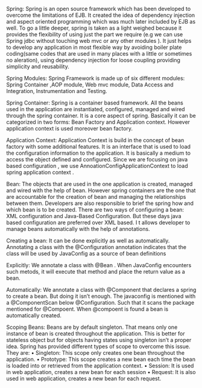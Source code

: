 Spring: Spring is an open source framework which has been developed to overcome the limitations of EJB. It created the idea of dependency injection and aspect oriented programming which was much later included by EJB as well. To go a little deeper, spring is taken as a light weighed because it provides the flexibility of using just the part we require (e.g we can use Spring jdbc without touching web mvc or any other modules ). It just helps to develop any application in most flexible way by avoiding boiler plate coding(same codes that are used in many places with a little or sometimes no aleration), using dependency injection for loose coupling providing simplicity and reusability.

Spring Modules:
Spring Framework  is made up of six different modules: Spring Container ,AOP module, Web mvc module, Data Access and Integration, Instrumentation and Testing.

Spring Container:
Spring is a container based framework. All the beans used in the application are instantiated, configured, managed and wired through the spring container. It is a core aspect of spring. Basically it can be categorized in two forms: Bean Factory and Application context. However application context is used moreover bean factory.


Application Context:
Application Context is build in the concept of bean factory with some additional features. It is an interface that is used to load the configuration information to the application. It is basically a medium to access the object defined and configured. Since  we are focusing on java based configuration , we use AnnoationConfigApplicationContext to load spring application context .


Bean:
The objects that are used in the one application is created, managed and wired with the help of bean. However spring containers are the one that are accountable for the creation of bean and managing the relationships between them. Developers are also responsible to brief the spring how and which bean is to be created. There are two ways of configuring a bean: XML configuration and Java-Based Configuration. But these days java based configuration are preferred over XML based. I t allows developer to manage beans automatically with the help of annotations.

Creating a bean:
It can be done explicitly as well as automatically. Annotating a class with the @Configuration annotation indicates that the class will be used by JavaConfig as a source of bean definitions

Explicitly:
We annotate a class with @Bean . When JavaConfig encounters such metods, it will execute that method and place the return value as a bean.

Automatically:
We annotate a class with  @Component  that declares a spring to create a bean. But doing it isn’t enough. The javaconfig is mentioned with a @ComponentScan below @Configuration. Such that it scans the package mentioned for @Compoent. When @compoent is found a bean is automatically created.


 Scoping Beans:
 Beans are by default singleton. That means only one instance of bean is created throughout the application. This is better for stateless object but for objects having states using singleton isn’t a proper idea. Spring has provided different types of scope to overcome this issue. They are: 
• Singleton: This scope only creates one bean throughout the application. 
• Prototype: This scope creates a new bean each time the bean is loaded into or retrieved from the application context.
• Session: It is used in web application, creates a new bean for each session
• Request: It is also used in web application, creates a new bean for each request.

